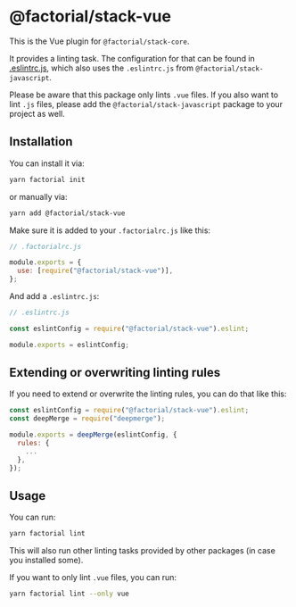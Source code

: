 # @factorial/stack-vue

This is the Vue plugin for `@factorial/stack-core`.

It provides a linting task. The configuration for that can be found in [.eslintrc.js](.eslintrc.js), which also uses the `.eslintrc.js` from `@factorial/stack-javascript`.

Please be aware that this package only lints `.vue` files. If you also want to lint `.js` files, please add the `@factorial/stack-javascript` package to your project as well.

## Installation

You can install it via:

```bash
yarn factorial init
```

or manually via:

```bash
yarn add @factorial/stack-vue
```

Make sure it is added to your `.factorialrc.js` like this:

```js
// .factorialrc.js

module.exports = {
  use: [require("@factorial/stack-vue")],
};
```

And add a `.eslintrc.js`:

```js
// .eslintrc.js

const eslintConfig = require("@factorial/stack-vue").eslint;

module.exports = eslintConfig;
```

## Extending or overwriting linting rules

If you need to extend or overwrite the linting rules, you can do that like this:

```js
const eslintConfig = require("@factorial/stack-vue").eslint;
const deepMerge = require("deepmerge");

module.exports = deepMerge(eslintConfig, {
  rules: {
    ...
  },
});
```

## Usage

You can run:

```bash
yarn factorial lint
```

This will also run other linting tasks provided by other packages (in case you installed some).

If you want to only lint `.vue` files, you can run:

```bash
yarn factorial lint --only vue
```
